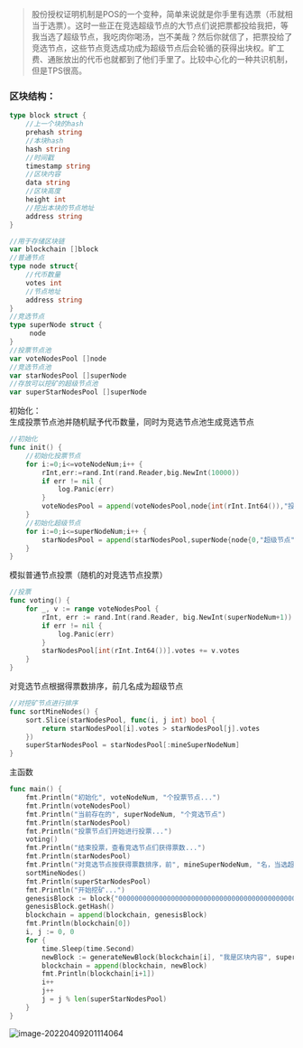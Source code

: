 
>股份授权证明机制是POS的一个变种，简单来说就是你手里有选票（币就相当于选票）。这时一些正在竞选超级节点的大节点们说把票都投给我把，等我当选了超级节点，我吃肉你喝汤，岂不美哉？然后你就信了，把票投给了竞选节点，这些节点竞选成功成为超级节点后会轮循的获得出块权。旷工费、通胀放出的代币也就都到了他们手里了。比较中心化的一种共识机制，但是TPS很高。

### 区块结构：

```go
type block struct {
	//上一个块的hash
	prehash string
	//本块hash
	hash string
	//时间戳
	timestamp string
	//区块内容
	data string
	//区块高度
	height int
	//挖出本块的节点地址
	address string
}
```

```go
//用于存储区块链
var blockchain []block
//普通节点
type node struct{
	//代币数量
	votes int
	//节点地址
	address string
}
//竞选节点
type superNode struct {
	 node
}
//投票节点池
var voteNodesPool []node
//竞选节点池
var starNodesPool []superNode
//存放可以挖矿的超级节点池
var superStarNodesPool []superNode
```

初始化：\
生成投票节点池并随机赋予代币数量，同时为竞选节点池生成竞选节点
```go
//初始化
func init() {
	//初始化投票节点
	for i:=0;i<=voteNodeNum;i++ {
		rInt,err:=rand.Int(rand.Reader,big.NewInt(10000))
		if err != nil {
			log.Panic(err)
		}
		voteNodesPool = append(voteNodesPool,node{int(rInt.Int64()),"投票节点"+strconv.Itoa(i)})
	}
	//初始化超级节点
	for i:=0;i<=superNodeNum;i++ {
		starNodesPool = append(starNodesPool,superNode{node{0,"超级节点"+strconv.Itoa(i)}})
	}
}
```


模拟普通节点投票（随机的对竞选节点投票）
```go
//投票
func voting() {
	for _, v := range voteNodesPool {
		rInt, err := rand.Int(rand.Reader, big.NewInt(superNodeNum+1))
		if err != nil {
			log.Panic(err)
		}
		starNodesPool[int(rInt.Int64())].votes += v.votes
	}
}
```

对竞选节点根据得票数排序，前几名成为超级节点
```go
//对挖矿节点进行排序
func sortMineNodes() {
	sort.Slice(starNodesPool, func(i, j int) bool {
		return starNodesPool[i].votes > starNodesPool[j].votes
	})
	superStarNodesPool = starNodesPool[:mineSuperNodeNum]
}
```

主函数
```go
func main() {
	fmt.Println("初始化", voteNodeNum, "个投票节点...")
	fmt.Println(voteNodesPool)
	fmt.Println("当前存在的", superNodeNum, "个竞选节点")
	fmt.Println(starNodesPool)
	fmt.Println("投票节点们开始进行投票...")
	voting()
	fmt.Println("结束投票，查看竞选节点们获得票数...")
	fmt.Println(starNodesPool)
	fmt.Println("对竞选节点按获得票数排序，前", mineSuperNodeNum, "名，当选超级节点")
	sortMineNodes()
	fmt.Println(superStarNodesPool)
	fmt.Println("开始挖矿...")
	genesisBlock := block{"0000000000000000000000000000000000000000000000000000000000000000", "", time.Now().Format("2006-01-02 15:04:05"), "我是创世区块", 1, "000000000"}
	genesisBlock.getHash()
	blockchain = append(blockchain, genesisBlock)
	fmt.Println(blockchain[0])
	i, j := 0, 0
	for {
		time.Sleep(time.Second)
		newBlock := generateNewBlock(blockchain[i], "我是区块内容", superStarNodesPool[j].address)
		blockchain = append(blockchain, newBlock)
		fmt.Println(blockchain[i+1])
		i++
		j++
		j = j % len(superStarNodesPool)
	}
}
```

![image-20220409201114064](https://s2.loli.net/2022/04/09/WMbJZ24m7ytARlj.png)
